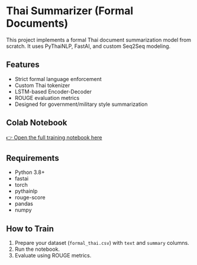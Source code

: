 # Thai Summarizer (Formal Documents)

This project implements a formal Thai document summarization model from scratch.
It uses PyThaiNLP, FastAI, and custom Seq2Seq modeling.

## Features
- Strict formal language enforcement
- Custom Thai tokenizer
- LSTM-based Encoder-Decoder
- ROUGE evaluation metrics
- Designed for government/military style summarization

## Colab Notebook
[👉 Open the full training notebook here](thai_summarizer.ipynb)

## Requirements
- Python 3.8+
- fastai
- torch
- pythainlp
- rouge-score
- pandas
- numpy

## How to Train
1. Prepare your dataset (`formal_thai.csv`) with `text` and `summary` columns.
2. Run the notebook.
3. Evaluate using ROUGE metrics.


